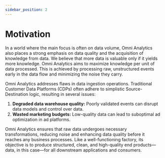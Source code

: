 ```yaml
---
sidebar_position: 2
---
```


# Motivation

In a world where the main focus is often on data volume, Omni Analytics also places a strong emphasis on data quality and the acquisition of knowledge from data. We believe that more data is valuable only if it yields more knowledge. Omni Analytics aims to maximize knowledge per unit of data processed. This is achieved by processing raw, unstructured events early in the data flow and minimizing the noise they carry.

Omni Analytics addresses flaws in data ingestion operations. Traditional Customer Data Platforms (CDPs) often adhere to simplistic Source-Destination logic, resulting in several issues:

1. **Degraded data warehouse quality:** Poorly validated events can disrupt data models and control over data.
2. **Wasted marketing budgets:** Low-quality data can lead to suboptimal ad optimization in ad platforms.

Omni Analytics ensures that raw data undergoes necessary transformations, reducing noise and enhancing data quality before it reaches any business processes. Like a well-functioning factory, its objective is to produce structured, clean, and high-quality end products—data, in this case—for all downstream applications and consumers.